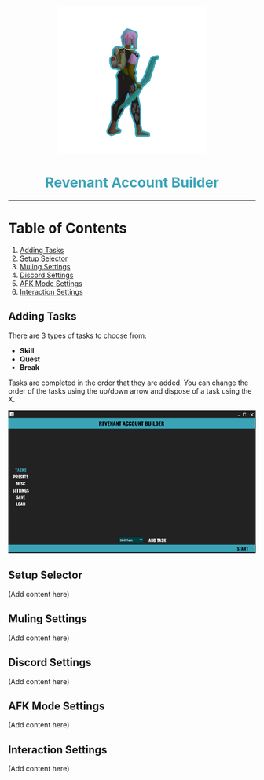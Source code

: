 <p align="center">
  <img src="/images/RevenantAccBuilderIcon.png" alt="Header Image" width="300">
</p>

<h1 align="center" style="color: #3AA4B7;">Revenant Account Builder</h1>

---

# Table of Contents
1. [Adding Tasks](#adding-tasks)
2. [Setup Selector](#setup-selector)
3. [Muling Settings](#muling-settings)
4. [Discord Settings](#discord-settings)
5. [AFK Mode Settings](#afk-mode-settings)
6. [Interaction Settings](#interaction-settings)

## Adding Tasks
There are 3 types of tasks to choose from:

- **Skill**
- **Quest**
- **Break**

Tasks are completed in the order that they are added. You can change the order of the tasks using the up/down arrow and dispose of a task using the X.

<p align="center">
  <img src="/images/AddingTasks.gif" alt="Header Image">
</p>

## Setup Selector
(Add content here)

## Muling Settings
(Add content here)

## Discord Settings
(Add content here)

## AFK Mode Settings
(Add content here)

## Interaction Settings
(Add content here)
